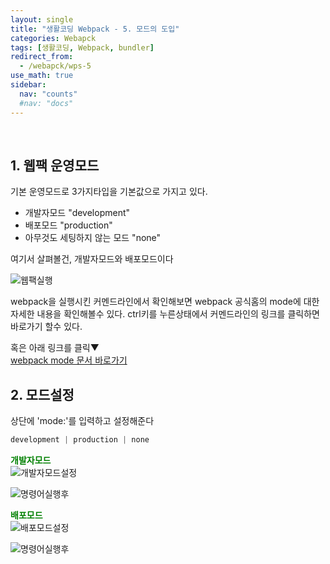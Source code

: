 ```yaml
---
layout: single
title: "생활코딩 Webpack - 5. 모드의 도입"
categories: Webapck
tags: [생활코딩, Webpack, bundler]
redirect_from: 
  - /webapck/wps-5
use_math: true
sidebar:
  nav: "counts"
  #nav: "docs"
---
```

<br>

## 1. 웹팩 운영모드
기본 운영모드로 3가지타입을 기본값으로 가지고 있다.
- 개발자모드 "development"
- 배포모드  "production"
- 아무것도 세팅하지 않는 모드  "none"

여기서 살펴볼건, 개발자모드와 배포모드이다

![웹팩실행](https://img1.daumcdn.net/thumb/R1280x0/?scode=mtistory2&fname=https%3A%2F%2Fblog.kakaocdn.net%2Fdn%2F668Wt%2FbtrEGJ0Ckxh%2FVXWC8sC0xgiyOmSVAbZuLk%2Fimg.png)

webpack을 실행시킨 커멘드라인에서 확인해보면 webpack 공식홈의 mode에 대한 자세한 내용을 확인해볼수 있다.
ctrl키를 누른상태에서 커멘드라인의 링크를 클릭하면 바로가기 할수 있다.


혹은 아래 링크를 클릭▼   
<a href="https://webpack.js.org/configuration/mode/">webpack mode 문서 바로가기</a>


## 2. 모드설정

상단에 'mode:'를 입력하고 설정해준다

```javascript
development | production | none
```

<strong style="color: green">개발자모드</strong><br>
![개발자모드설정](https://img1.daumcdn.net/thumb/R1280x0/?scode=mtistory2&fname=https%3A%2F%2Fblog.kakaocdn.net%2Fdn%2Fl4DJt%2FbtrECw1l7fH%2FvL2x9KcpLRyN8HST8sYs80%2Fimg.png)

![명령어실행후](https://img1.daumcdn.net/thumb/R1280x0/?scode=mtistory2&fname=https%3A%2F%2Fblog.kakaocdn.net%2Fdn%2FdpwOGZ%2FbtrEF7UZvER%2FI0y5fkPS9oqIkxkxbTifB1%2Fimg.png)

<strong style="color: green">배포모드</strong><br>
![배포모드설정](https://img1.daumcdn.net/thumb/R1280x0/?scode=mtistory2&fname=https%3A%2F%2Fblog.kakaocdn.net%2Fdn%2FbWNbew%2FbtrEH5V9nAA%2F9pqQfbW7LzDQEnvkcvr94k%2Fimg.png)

![명령어실행후](https://img1.daumcdn.net/thumb/R1280x0/?scode=mtistory2&fname=https%3A%2F%2Fblog.kakaocdn.net%2Fdn%2FOcuUV%2FbtrEIsKnvD3%2FFfX1rKkaJPpQ1hQJ1v4vwk%2Fimg.png)
